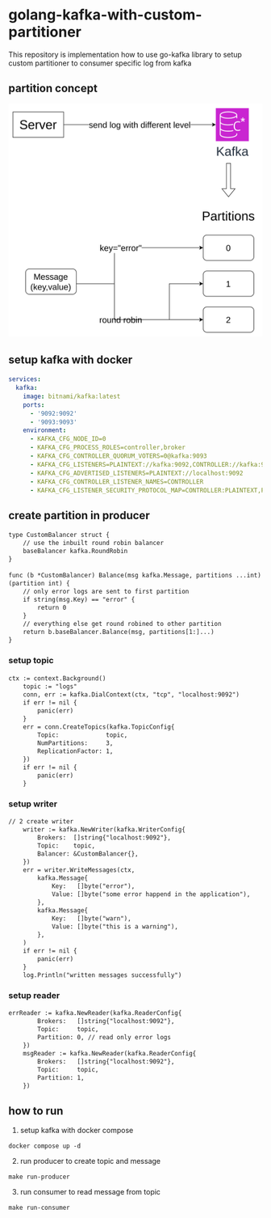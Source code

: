 # golang-kafka-with-custom-partitioner

This repository is implementation how to use go-kafka library to setup custom partitioner to consumer specific log from kafka

## partition concept

![kafka-partition](kafka-partition.png)

## setup kafka with docker

```yaml
services:
  kafka:
    image: bitnami/kafka:latest
    ports:
      - '9092:9092'
      - '9093:9093'
    environment:
      - KAFKA_CFG_NODE_ID=0
      - KAFKA_CFG_PROCESS_ROLES=controller,broker
      - KAFKA_CFG_CONTROLLER_QUORUM_VOTERS=0@kafka:9093
      - KAFKA_CFG_LISTENERS=PLAINTEXT://kafka:9092,CONTROLLER://kafka:9093
      - KAFKA_CFG_ADVERTISED_LISTENERS=PLAINTEXT://localhost:9092
      - KAFKA_CFG_CONTROLLER_LISTENER_NAMES=CONTROLLER
      - KAFKA_CFG_LISTENER_SECURITY_PROTOCOL_MAP=CONTROLLER:PLAINTEXT,PLAINTEXT:PLAINTEXT
```

## create partition in producer

```golang
type CustomBalancer struct {
	// use the inbuilt round robin balancer
	baseBalancer kafka.RoundRobin
}

func (b *CustomBalancer) Balance(msg kafka.Message, partitions ...int) (partition int) {
	// only error logs are sent to first partition
	if string(msg.Key) == "error" {
		return 0
	}
	// everything else get round robined to other partition
	return b.baseBalancer.Balance(msg, partitions[1:]...)
}
```

### setup topic

```golang
ctx := context.Background()
	topic := "logs"
	conn, err := kafka.DialContext(ctx, "tcp", "localhost:9092")
	if err != nil {
		panic(err)
	}
	err = conn.CreateTopics(kafka.TopicConfig{
		Topic:             topic,
		NumPartitions:     3,
		ReplicationFactor: 1,
	})
	if err != nil {
		panic(err)
	}
```
### setup writer

```golang
// 2 create writer
	writer := kafka.NewWriter(kafka.WriterConfig{
		Brokers:  []string{"localhost:9092"},
		Topic:    topic,
		Balancer: &CustomBalancer{},
	})
	err = writer.WriteMessages(ctx,
		kafka.Message{
			Key:   []byte("error"),
			Value: []byte("some error happend in the application"),
		},
		kafka.Message{
			Key:   []byte("warn"),
			Value: []byte("this is a warning"),
		},
	)
	if err != nil {
		panic(err)
	}
	log.Println("written messages successfully")
```

### setup reader

```golang
errReader := kafka.NewReader(kafka.ReaderConfig{
		Brokers:   []string{"localhost:9092"},
		Topic:     topic,
		Partition: 0, // read only error logs
	})
	msgReader := kafka.NewReader(kafka.ReaderConfig{
		Brokers:   []string{"localhost:9092"},
		Topic:     topic,
		Partition: 1,
	})
```
## how to run

1. setup kafka with docker compose
```shell
docker compose up -d
```

2. run producer to create topic and message
```shell
make run-producer
```

3. run consumer to read message from topic
```shell
make run-consumer
```